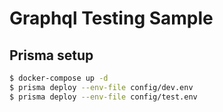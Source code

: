 # Graphql Testing Sample

## Prisma setup

```bash
$ docker-compose up -d
$ prisma deploy --env-file config/dev.env
$ prisma deploy --env-file config/test.env
```
